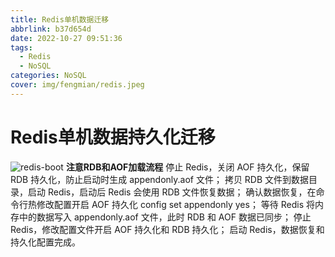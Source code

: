 ```yaml
---
title: Redis单机数据迁移
abbrlink: b37d654d
date: 2022-10-27 09:51:36
tags:
  - Redis
  - NoSQL
categories: NoSQL
cover: img/fengmian/redis.jpeg
---
```

# Redis单机数据持久化迁移
![redis-boot](redis-boot.png)
**注意RDB和AOF加载流程**
停止 Redis，关闭 AOF 持久化，保留 RDB 持久化，防止启动时生成 appendonly.aof 文件；
拷贝 RDB 文件到数据目录，启动 Redis，启动后 Redis 会使用 RDB 文件恢复数据；
确认数据恢复，在命令行热修改配置开启 AOF 持久化 config set appendonly yes；
等待 Redis 将内存中的数据写入 appendonly.aof 文件，此时 RDB 和 AOF 数据已同步；
停止 Redis，修改配置文件开启 AOF 持久化和 RDB 持久化；
启动 Redis，数据恢复和持久化配置完成。